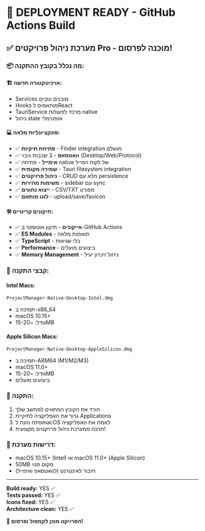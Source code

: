 # 🚀 DEPLOYMENT READY - GitHub Actions Build

## ✅ מערכת ניהול פרויקטים Pro - מוכנה לפרסום!

### 📦 **מה נכלל בקובץ ההתקנה:**

#### **🏗️ ארכיטקטורה חדשה:**
- Services מובנים ונקיים
- Hooks מותאמים לReact
- TauriService מרכזי לפעולות native
- ניהול state אופטימלי

#### **💻 פונקציונליות מלאה:**
- ✅ **פתיחת תיקיות** - Finder integration מושלם
- ✅ **וואטסאפ** - 3 שכבות גיבוי (Desktop/Web/Protocol)
- ✅ **אימייל** - פתיחה native של לקוח המייל
- ✅ **שמירה מקומית** - Tauri filesystem integration
- ✅ **ניהול פרויקטים** - CRUD מלא עם persistence
- ✅ **משימות מהירות** - sidebar עם sync
- ✅ **ייצוא נתונים** - CSV/TXT מפורט
- ✅ **לוגו מותאם** - upload/save/favicon

#### **🛠️ תיקונים קריטיים:**
- ✅ **אייקונים** - תיקון אוטומטי ב-GitHub Actions
- ✅ **ES Modules** - תואמות מלאה
- ✅ **TypeScript** - בלי שגיאות
- ✅ **Performance** - ביצועים מועלים
- ✅ **Memory Management** - ניהול זיכרון יעיל

### 🎯 **קבצי התקנה:**

#### **Intel Macs:**
`ProjectManager-Native-Desktop-Intel.dmg`
- תמיכה ב-x86_64
- macOS 10.15+
- גודל: ~15-20MB

#### **Apple Silicon Macs:**
`ProjectManager-Native-Desktop-AppleSilicon.dmg` 
- תמיכה ב-ARM64 (M1/M2/M3)
- macOS 11.0+
- גודל: ~15-20MB
- ביצועים מועלים

### 🔧 **התקנה:**
1. הורד את הקובץ המתאים למחשב שלך
2. גרור את האפליקציה לתיקיית Applications
3. פתח והנח לmacOS לאמת את האפליקציה
4. תהנה ממערכת ניהול פרויקטים מקצועית!

### 📱 **דרישות מערכת:**
- macOS 10.15+ (Intel) או macOS 11.0+ (Apple Silicon)
- 50MB מקום פנוי
- חיבור לאינטרנט (לוואטסאפ ואימייל)

---

**Build ready:** YES ✅  
**Tests passed:** YES ✅  
**Icons fixed:** YES ✅  
**Architecture clean:** YES ✅  

**🎉 הפרויקט מוכן לקמפול ופרסום!**